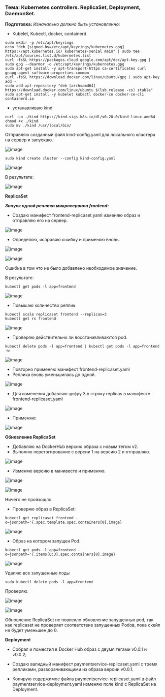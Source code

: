 ### Тема: Kubernetes controllers. ReplicaSet, Deployment, DaemonSet.

__Подготовка:__
_Изначально должно быть установленно:_

- Kubelet, Kubectl, docker, containerd.

```
sudo mkdir -p /etc/apt/keyrings
echo "deb [signed-by=/etc/apt/keyrings/kubernetes.gpg] https://apt.kubernetes.io/ kubernetes-xenial main" | sudo tee /etc/apt/sources.list.d/kubernetes.list
curl -fsSL https://packages.cloud.google.com/apt/doc/apt-key.gpg | sudo gpg --dearmor -o /etc/apt/keyrings/kubernetes.gpg
sudo apt-get install -y apt-transport-https ca-certificates curl gnupg-agent software-properties-common
curl -fsSL https://download.docker.com/linux/ubuntu/gpg | sudo apt-key add -
sudo add-apt-repository "deb [arch=amd64] https://download.docker.com/linux/ubuntu $(lsb_release -cs) stable"
sudo apt-get install -y kubelet kubectl docker-ce docker-ce-cli containerd.io
```
- устанавливаю kind
```
curl -Lo ./kind https://kind.sigs.k8s.io/dl/v0.20.0/kind-linux-amd64
chmod +x ./kind 
sudo mv ./kind /usr/local/bin/
```
Отправляю созданный файл kind-config.yaml для локального кластера на сервер и запускаю.

![image](https://github.com/otus-kuber-2023-10/zagretdinov-d_platform/assets/85208391/879932f9-7dd1-4c3e-9477-673d0a82a057)

```
sudo kind create cluster --config kind-config.yaml
```

![image](https://github.com/otus-kuber-2023-10/zagretdinov-d_platform/assets/85208391/47e3fc92-688f-4628-ad28-7e8cad236036)

В результате:

![image](https://github.com/otus-kuber-2023-10/zagretdinov-d_platform/assets/85208391/68c91dc5-dafc-4079-9967-6eeb61fb671c)

__ReplicaSet__

___Запуск одной реплики микросервиса frontend:___
- Создаю манифест frontend-replicaset.yaml изменяю образ и отправляю его на сервер.

![image](https://github.com/otus-kuber-2023-10/zagretdinov-d_platform/assets/85208391/760599bc-32d0-4f49-999e-0f72a6d4b2e3)

- Определяю, исправяю ошибку и применяю вновь.
  
![image](https://github.com/otus-kuber-2023-10/zagretdinov-d_platform/assets/85208391/ccf0c8de-c110-4ff5-be6b-cb4c08ac77a9)

![image](https://github.com/otus-kuber-2023-10/zagretdinov-d_platform/assets/85208391/9a6bd0ff-5ada-405f-b081-d17364f56871)

Ошибка в том что не было добавлено необходимое значение.

В результате:
```
kubectl get pods -l app=frontend
```

![image](https://github.com/otus-kuber-2023-10/zagretdinov-d_platform/assets/85208391/5810f7c9-5810-4d4a-bf2e-eca0911b4759)

- Повышаю количество реплик
```
kubectl scale replicaset frontend --replicas=3
kubectl get rs frontend
```

![image](https://github.com/otus-kuber-2023-10/zagretdinov-d_platform/assets/85208391/331f8920-2358-412d-9199-e745e0f82acd)

- Проверяю действительно ли восстанавливаются pod.
```
kubectl delete pods -l app=frontend | kubectl get pods -l app=frontend -w
```

![image](https://github.com/otus-kuber-2023-10/zagretdinov-d_platform/assets/85208391/54de40e4-6380-4e89-aa13-a698b8a4a3e9)

- Повторно применяю манифест frontend-replicaset.yaml
- Реплика вновь уменьшилась до одной.

![image](https://github.com/otus-kuber-2023-10/zagretdinov-d_platform/assets/85208391/0bdbd2d9-23d6-4f6d-9953-56876f672b31)

- Для изменения добавляю цифру 3 в строку replicas в манифесте frontend-replicaset.yaml

![image](https://github.com/otus-kuber-2023-10/zagretdinov-d_platform/assets/85208391/4f35bd1e-f69d-43a4-aad8-7385ce364971)

- Применяю:

![image](https://github.com/otus-kuber-2023-10/zagretdinov-d_platform/assets/85208391/7a0310e1-6fac-460c-a95b-aaea1ca216a2)


__Обновление ReplicaSet__
- Добавляю на DockerHub версию образа с новым тегом v2.
- Выполню перетэгирование с версии 1 на версию 2 и отправляю.

![image](https://github.com/otus-kuber-2023-10/zagretdinov-d_platform/assets/85208391/77acb793-bbb7-4c1d-9598-cd6776853f70)

- Изменяю версию в манивесте и применяю.  

![image](https://github.com/otus-kuber-2023-10/zagretdinov-d_platform/assets/85208391/0a227749-45a9-4635-b28e-0969378182d6)


![image](https://github.com/otus-kuber-2023-10/zagretdinov-d_platform/assets/85208391/2c4b9ee9-def9-45d5-abba-77fd9cb9cb11)

Ничего не пройзошло.

- Проверяю образ в ReplicaSet:
```
kubectl get replicaset frontend -o=jsonpath='{.spec.template.spec.containers[0].image}
```

![image](https://github.com/otus-kuber-2023-10/zagretdinov-d_platform/assets/85208391/41194a31-6b4c-49be-97a9-c76771669402)

- Образ на котором запущен Pod.
```
kubectl get pods -l app=frontend -o=jsonpath='{.items[0:3].spec.containers[0].image}
```

![image](https://github.com/otus-kuber-2023-10/zagretdinov-d_platform/assets/85208391/11f8e929-742b-4055-82e2-f6c06f5e31fd)

Удаляю все запущенные поды
```
sudo kubectl delete pods -l app=frontend
```
Проверяю:

![image](https://github.com/otus-kuber-2023-10/zagretdinov-d_platform/assets/85208391/cfa81d74-5f05-4604-8e89-59bb87ed4272)

![image](https://github.com/otus-kuber-2023-10/zagretdinov-d_platform/assets/85208391/886ead22-87df-4b2a-bd96-d1ec0e711a9e)


Обновление ReplicaSet не повлекло обновление запущенных pod, так как replicaset не проверяет соответствие запущенных Podов, пока скейл не будет уменьшен до 0.

__Deployment__

- Собрал и поместил в Docker Hub образ с двумя тегами v0.0.1 и
v0.0.2;

- Создаю валидный манифест paymentservice-replicaset.yaml с тремя
репликами, разворачивающими из образа версии v0.0.1.

- Копирую содержимое файла paymentservice-replicaset.yaml в
файл paymentservice-deployment.yaml изменяю поле kind с ReplicaSet на Deployment.














